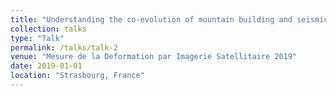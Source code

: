 ```yaml
---
title: "Understanding the co-evolution of mountain building and seismic hazard in regions of continental convergence"
collection: talks
type: "Talk"
permalink: /talks/talk-2
venue: "Mesure de la Deformation par Imagerie Satellitaire 2019"
date: 2019-01-01
location: "Strasbourg, France"
---
```

